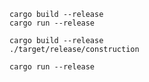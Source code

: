 ```
cargo build --release
cargo run --release
```

```
cargo build --release
./target/release/construction
```

```
cargo run --release
```
